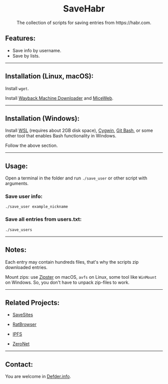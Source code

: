 <h1 align="center">SaveHabr</h1>

<p align="center">The collection of scripts for saving entries from https://habr.com.</p>

## Features:

- Save info by username.
- Save by lists.

---

## Installation (Linux, macOS):

Install `wget`.

Install [Wayback Machine Downloader](https://github.com/ImportTaste/wayback-machine-downloader) and [MiceWeb](https://github.com/Robotizing/MiceWeb).

---

## Installation (Windows):

Install [WSL](https://docs.microsoft.com/en-us/windows/wsl/install-win10) (requires about 2GB disk space), [Cygwin](https://www.cygwin.com/), [Git Bash](http://git-scm.com), or some other tool that enables Bash functionality in Windows.

Follow the above section.

---

## Usage:

Open a terminal in the folder and run `./save_user` or other script with arguments.

### Save user info:
`./save_user example_nickname`

### Save all entries from users.txt:
`./save_users`

---

## Notes:

Each entry may contain hundreds files, that's why the scripts zip downloaded entries.

Mount zips: use [Zipster](https://ipfs.io/ipfs/QmUBbaw45ebpNB8oTPd5jR8n6v8oGJ9UMKMmnWYmX4Sk8Z) on macOS, `avfs` on Linux, some tool like `WinMount` on Windows. So, you don't have to unpack zip-files to work.

---

## Related Projects:

- [SaveSites](https://github.com/defder-su/SaveSites)

- [RatBrowser](https://ratbrowser.com)

- [IPFS](https://ipfs.io)

- [ZeroNet](https://zeronet.dev)

---

## Contact:

You are welcome in [Defder.info](https://defder.info).
